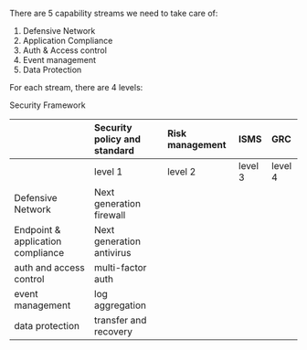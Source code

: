 There are 5 capability streams we need to take care of:

1. Defensive Network
2. Application Compliance
3. Auth & Access control
4. Event management
5. Data Protection

For each stream, there are 4 levels:

Security Framework

|  | Security policy and standard | Risk management | ISMS | GRC |
| :--- | :--- | :--- | :--- | :--- |
|  | level 1 | level 2 | level 3 | level 4 |
| Defensive Network | Next generation firewall |  |  |  |
| Endpoint & application compliance | Next generation antivirus |  |  |  |
| auth and access control | multi-factor auth |  |  |  |
| event management | log aggregation |  |  |  |
| data protection | transfer and recovery |  |  |  |



